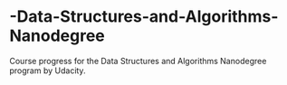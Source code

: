 # -Data-Structures-and-Algorithms-Nanodegree
Course progress for the Data Structures and Algorithms Nanodegree program by Udacity. 
